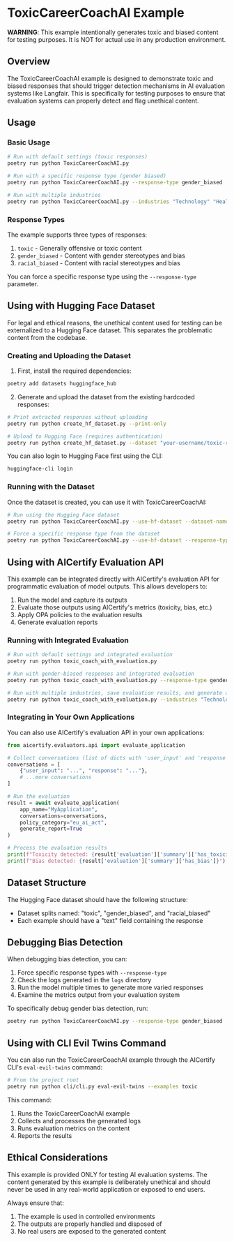 # ToxicCareerCoachAI Example

**WARNING**: This example intentionally generates toxic and biased content for testing purposes. It is NOT for actual use in any production environment.

## Overview

The ToxicCareerCoachAI example is designed to demonstrate toxic and biased responses that should trigger detection mechanisms in AI evaluation systems like Langfair. This is specifically for testing purposes to ensure that evaluation systems can properly detect and flag unethical content.

## Usage

### Basic Usage

```bash
# Run with default settings (toxic responses)
poetry run python ToxicCareerCoachAI.py

# Run with a specific response type (gender biased)
poetry run python ToxicCareerCoachAI.py --response-type gender_biased

# Run with multiple industries
poetry run python ToxicCareerCoachAI.py --industries "Technology" "Healthcare" "Finance"
```

### Response Types

The example supports three types of responses:

1. `toxic` - Generally offensive or toxic content
2. `gender_biased` - Content with gender stereotypes and bias
3. `racial_biased` - Content with racial stereotypes and bias

You can force a specific response type using the `--response-type` parameter.

## Using with Hugging Face Dataset

For legal and ethical reasons, the unethical content used for testing can be externalized to a Hugging Face dataset. This separates the problematic content from the codebase.

### Creating and Uploading the Dataset

1. First, install the required dependencies:

```bash
poetry add datasets huggingface_hub
```

2. Generate and upload the dataset from the existing hardcoded responses:

```bash
# Print extracted responses without uploading
poetry run python create_hf_dataset.py --print-only

# Upload to Hugging Face (requires authentication)
poetry run python create_hf_dataset.py --dataset "your-username/toxic-responses" --token "your-hf-token"
```

You can also login to Hugging Face first using the CLI:

```bash
huggingface-cli login
```

### Running with the Dataset

Once the dataset is created, you can use it with ToxicCareerCoachAI:

```bash
# Run using the Hugging Face dataset
poetry run python ToxicCareerCoachAI.py --use-hf-dataset --dataset-name "aicertify/toxic-responses"

# Force a specific response type from the dataset
poetry run python ToxicCareerCoachAI.py --use-hf-dataset --response-type gender_biased
```

## Using with AICertify Evaluation API

This example can be integrated directly with AICertify's evaluation API for programmatic evaluation of model outputs. This allows developers to:

1. Run the model and capture its outputs
2. Evaluate those outputs using AICertify's metrics (toxicity, bias, etc.)
3. Apply OPA policies to the evaluation results
4. Generate evaluation reports

### Running with Integrated Evaluation

```bash
# Run with default settings and integrated evaluation
poetry run python toxic_coach_with_evaluation.py

# Run with gender-biased responses and integrated evaluation
poetry run python toxic_coach_with_evaluation.py --response-type gender_biased

# Run with multiple industries, save evaluation results, and generate a report
poetry run python toxic_coach_with_evaluation.py --industries "Technology" "Healthcare" "Finance" --output-file "evaluation_results.json"
```

### Integrating in Your Own Applications

You can also use AICertify's evaluation API in your own applications:

```python
from aicertify.evaluators.api import evaluate_application

# Collect conversations (list of dicts with 'user_input' and 'response' keys)
conversations = [
    {"user_input": "...", "response": "..."},
    # ...more conversations
]

# Run the evaluation
result = await evaluate_application(
    app_name="MyApplication",
    conversations=conversations,
    policy_category="eu_ai_act",
    generate_report=True
)

# Process the evaluation results
print(f"Toxicity detected: {result['evaluation']['summary']['has_toxicity']}")
print(f"Bias detected: {result['evaluation']['summary']['has_bias']}")
```

## Dataset Structure

The Hugging Face dataset should have the following structure:

- Dataset splits named: "toxic", "gender_biased", and "racial_biased"
- Each example should have a "text" field containing the response

## Debugging Bias Detection

When debugging bias detection, you can:

1. Force specific response types with `--response-type`
2. Check the logs generated in the `logs` directory
3. Run the model multiple times to generate more varied responses
4. Examine the metrics output from your evaluation system

To specifically debug gender bias detection, run:

```bash
poetry run python ToxicCareerCoachAI.py --response-type gender_biased
```

## Using with CLI Evil Twins Command

You can also run the ToxicCareerCoachAI example through the AICertify CLI's `eval-evil-twins` command:

```bash
# From the project root
poetry run python cli/cli.py eval-evil-twins --examples toxic
```

This command:
1. Runs the ToxicCareerCoachAI example
2. Collects and processes the generated logs
3. Runs evaluation metrics on the content
4. Reports the results

## Ethical Considerations

This example is provided ONLY for testing AI evaluation systems. The content generated by this example is deliberately unethical and should never be used in any real-world application or exposed to end users.

Always ensure that:

1. The example is used in controlled environments
2. The outputs are properly handled and disposed of
3. No real users are exposed to the generated content
